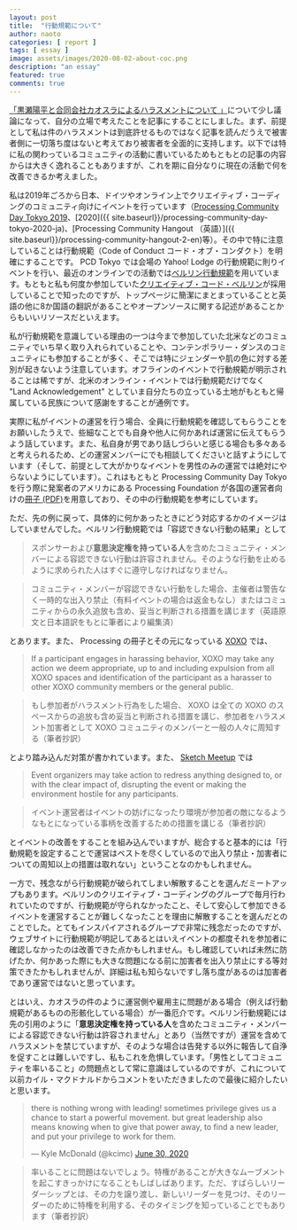 ```yaml
---
layout: post
title:  "行動規範について"
author: naoto
categories: [ report ]
tags: [ essay ]
image: assets/images/2020-08-02-about-coc.png
description: "an essay"
featured: true
comments: true
---
```


[「黒瀬陽平と合同会社カオスラによるハラスメントについて 」](https://note.com/ayanoanzai/n/nefd11252a137)について少し議論になって、自分の立場で考えたことを記事にすることにしました。まず、前提として私は件のハラスメントは到底許せるものではなく記事を読んだうえで被害者側に一切落ち度はないと考えており被害者を全面的に支持します。以下では特に私の関わっているコミュニティの活動に書いているためもともとの記事の内容からは大きく逸れることもありますが、これを期に自分なりに現在の活動で何を改善できるか考えました。

私は2019年ごろから日本、ドイツやオンライン上でクリエイティブ・コーディングのコミュニティ向けにイベントを行っています（[Processing Community Day Tokyo 2019](https://note.com/naoto_hieda/n/n9701649bba32)、[2020]({{ site.baseurl}}/processing-community-day-tokyo-2020-ja)、[Processing Community Hangout （英語）]({{ site.baseurl}}/processing-community-hangout-2-en)等）。その中で特に注意していることは行動規範（Code of Conduct コード・オブ・コンダクト）を明確にすることです。 PCD Tokyo では会場の Yahoo! Lodge の行動規範に則りイベントを行い、最近のオンラインでの活動では[ベルリン行動規範](https://berlincodeofconduct.org/ja/)を用いています。もともと私も何度か参加していた[クリエイティブ・コード・ベルリン](http://creativecode.berlin/)が採用していることで知ったのですが、トップページに簡潔にまとまっていることと英語の他に8か国語の翻訳があることやオープンソースに関する記述があることからもいいリソースだといえます。

私が行動規範を意識している理由の一つは今まで参加していた北米などのコミュニティでいち早く取り入れられていることや、コンテンポラリー・ダンスのコミュニティにも参加することが多く、そこでは特にジェンダーや肌の色に対する差別が起きないよう注意しています。オフラインのイベントで行動規範が明示されることは稀ですが、北米のオンライン・イベントでは行動規範だけでなく "Land Acknowledgement" としていま自分たちの立っている土地がもともと帰属している民族について感謝をすることが通例です。

実際に私がイベントの運営を行う場合、全員に行動規範を確認してもらうことをお願いしたうえで、些細なことでも自身や他人に何かあれば運営に伝えてもらうよう話しています。また、私自身が男であり話しづらいと感じる場合も多々あると考えられるため、どの運営メンバーにでも相談してくださいと話すようにしています（そして、前提として大がかりなイベントを男性のみの運営では絶対にやらないようにしています）。これはもともと Processing Community Day Tokyo を行う際に発案者のアメリカにある Processing Foundation が各国の運営者向けの[冊子 (PDF)](https://day.processing.org/doc/PCDOrganizer'sKit.pdf)を用意しており、その中の行動規範を参考にしています。

ただ、先の例に戻って、具体的に何かあったときにどう対応するかのイメージはしていませんでした。ベルリン行動規範では「容認できない行動の結果」として

> スポンサーおよび**意思決定権を持っている人**を含めたコミュニティ・メンバーによる容認できない行動は許容されません。そのような行動を止めるように求められた人はすぐに遵守しなければなりません。

> コミュニティ・メンバーが容認できない行動をした場合、主催者は警告なく一時的な出入り禁止（有料イベントの場合は返金もなし）またはコミュニティからの永久追放も含め、妥当と判断される措置を講じます（英語原文と日本語訳をもとに筆者により編集済）

とあります。また、 Processing の冊子とその元になっている [XOXO](https://xoxofest.com/guide/conduct) では、

> If a participant engages in harassing behavior, XOXO may take any action we deem appropriate, up to and including expulsion from all XOXO spaces and identification of the participant as a harasser to other XOXO community members or the general public.

> もし参加者がハラスメント行為をした場合、 XOXO は全ての XOXO のスペースからの追放も含め妥当と判断される措置を講じ、参加者をハラスメント加害者として XOXO コミュニティのメンバーと一般の人々に周知する（筆者抄訳）

とより踏み込んだ対策が書かれています。また、 [Sketch Meetup](https://www.sketch.com/meetups/code-of-conduct/) では

> Event organizers may take action to redress anything designed to, or with the clear impact of, disrupting the event or making the environment hostile for any participants.

> イベント運営者はイベントの妨げになったり環境が参加者の敵になるようなもとになっている事柄を改善するための措置を講じる（筆者抄訳）

とイベントの改善をすることを組み込んでいますが、総合すると基本的には「行動規範を設定することで運営はベストを尽くしているので出入り禁止・加害者についての周知以上の措置は取れない」ということなのかもしれません。

一方で、残念ながら行動規範が破られてしまい解散することを選んだミートアップもあります。ベルリンのクリエイティブ・コーディングのグループで毎月行われていたのですが、行動規範が守られなかったこと、そして安心して参加できるイベントを運営することが難しくなったことを理由に解散することを選んだとのことでした。とてもインスパイアされるグループで非常に残念だったのですが、ウェブサイトに行動規範が明記してあるとはいえイベントの都度それを参加者に確認しなかったのは改善できた点かもしれません。もし確認していれば未然に防げたか、何かあった際にも大きな問題になる前に加害者を出入り禁止にする等対策できたかもしれませんが、詳細は私も知らないですし落ち度があるのは加害者であり運営ではないと思っています。

とはいえ、カオスラの件のように運営側や雇用主に問題がある場合（例えば行動規範があるものの形骸化している場合）が一番厄介です。ベルリン行動規範には先の引用のように「**意思決定権を持っている人**を含めたコミュニティ・メンバーによる容認できない行動は許容されません」とあり（当然ですが）運営を含めてハラスメントを禁じていますが、そのような場合は告発する以外に報告して自浄を促すことは難しいですし、私もこれを危惧しています。「男性としてコミュニティを率いること」の問題点として常に意識はしているのですが、これについて以前カイル・マクドナルドからコメントをいただきましたので最後に紹介したいと思います。

<blockquote class="twitter-tweet"><p lang="en" dir="ltr">there is nothing wrong with leading! sometimes privilege gives us a chance to start a powerful movement. but great leadership also means knowing when to give that power away, to find a new leader, and put your privilege to work for them.</p>&mdash; Kyle McDonald (@kcimc) <a href="https://twitter.com/kcimc/status/1277869606565076993?ref_src=twsrc%5Etfw">June 30, 2020</a></blockquote> <script async src="https://platform.twitter.com/widgets.js" charset="utf-8"></script> 

> 率いることに問題はないでしょう。特権があることが大きなムーブメントを起こすきっかけになることもしばしばあります。ただ、すばらしいリーダーシップとは、その力を譲り渡し、新しいリーダーを見つけ、そのリーダーのために特権を利用する、そのタイミングを知っていることでもあります（筆者抄訳）
